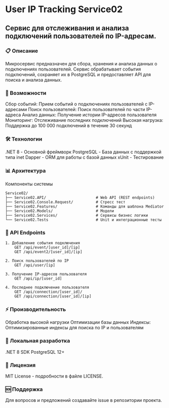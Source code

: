 # User IP Tracking Service02
## Сервис для отслеживания и анализа подключений пользователей по IP-адресам.

### 📋 Описание
Микросервис предназначен для сбора, хранения и анализа данных о подключениях пользователей. Сервис обрабатывает события подключений, сохраняет их в PostgreSQL и предоставляет API для поиска и анализа данных.

### 🚀 Возможности
Сбор событий: Прием событий о подключениях пользователей с IP-адресами
Поиск пользователей: Поиск пользователей по части IP-адреса
Анализ данных: Получение истории IP-адресов пользователя
Мониторинг: Отслеживание последних подключений
Высокая нагрузка: Поддержка до 100 000 подключений в течение 30 секунд

### 🛠 Технологии
.NET 8 - Основной фреймворк
PostgreSQL - База данных с поддержкой типа inet
Dapper - ORM для работы с базой данных
xUnit - Тестирование

### 📊 Архитектура
Компоненты системы

    Service02/
    ├── Service02.API/                      # Web API (REST endpoints)
    ├── Service02.Console.Request/          # Стресс тест
    ├── Service02.Features/                 # Команды для шаблона Mediator
    ├── Service02.Models/                   # Модели
    ├── Service02.Services/                 # Сервисы бизнес логики
    └── Service02.Tests                     # Unit и интеграционные тесты

### 📡 API Endpoints
    1. Добавление события подключения
        GET /api/event/[user_id]/[ip]
        GET /api/event2/[user_id]/[ip]

    2. Поиск пользователей по IP
        GET /api/user/[ip]

    3. Получение IP-адресов пользователя
        GET /api/ip/[user_id]

    4. Последнее подключение пользователя
        GET /api/connection/[user_id]/
        GET /api/connection/[user_id]/[ip]


### ⚡ Производительность
Обработка высокой нагрузки
Оптимизации базы данных
Индексы: Оптимизированные индексы для поиска по IP и пользователям

### 🔧 Локальная разработка
.NET 8 SDK
PostgreSQL 12+

### 📝 Лицензия
MIT License - подробности в файле LICENSE.

### 🆘 Поддержка
Для вопросов и предложений создавайте issue в репозитории проекта.